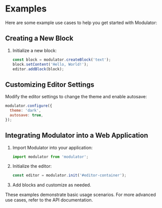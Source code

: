 # Examples

Here are some example use cases to help you get started with Modulator:

## Creating a New Block

1. Initialize a new block:
   ```javascript
   const block = modulator.createBlock('text');
   block.setContent('Hello, World!');
   editor.addBlock(block);
   ```

## Customizing Editor Settings

Modify the editor settings to change the theme and enable autosave:

```javascript
modulator.configure({
  theme: 'dark',
  autosave: true,
});
```

## Integrating Modulator into a Web Application

1. Import Modulator into your application:
   ```javascript
   import modulator from 'modulator';
   ```
2. Initialize the editor:
   ```javascript
   const editor = modulator.init('#editor-container');
   ```
3. Add blocks and customize as needed.

These examples demonstrate basic usage scenarios. For more advanced use cases, refer to the API documentation.

